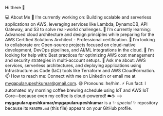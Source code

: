 Hi there 👋

💻 About Me
🔭 I’m currently working on: Building scalable and serverless applications on AWS, leveraging services like Lambda, DynamoDB, API Gateway, and S3 to solve real-world challenges.
🌱 I’m currently learning: Advanced cloud architecture and design principles while preparing for the AWS Certified Solutions Architect - Professional certification.
👯 I’m looking to collaborate on: Open-source projects focused on cloud-native development, DevOps pipelines, and AI/ML integrations in the cloud.
🤔 I’m looking for help with: Best practices for optimizing AWS cost management and security strategies in multi-account setups.
💬 Ask me about: AWS services, serverless architectures, and deploying applications using Infrastructure as Code (IaC) tools like Terraform and AWS CloudFormation.
📫 How to reach me: Connect with me on Linkedin or email me at mygapularupeshkumar@gmail.com.
😄 Pronouns: he/him.
⚡ Fun fact: I automated my morning coffee brewing schedule using IoT and AWS IoT Core—because even my coffee is cloud-powered! ☁️☕
-->
**mygapularupeshkumar/mygapularupeshkumar** is a ✨ _special_ ✨ repository because its `README.md` (this file) appears on your GitHub profile.


